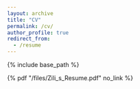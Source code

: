 ```yaml
---
layout: archive
title: "CV"
permalink: /cv/
author_profile: true
redirect_from:
  - /resume
---
```


{% include base_path %}

{% pdf "/files/Zili_s_Resume.pdf" no_link %}